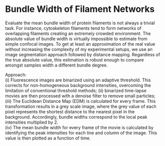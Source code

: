 # Bundle Width of Filament Networks

Evaluate the mean bundle width of protein filaments is not always a trivial task. For instance, cytoskeleton filaments tend to form networks of overlapping filaments creating an extremely crowded environment. The absolute value of bundle width is virtually impossible to estimate from simple confocal images. To get at least an approximation of the real value without increasing the complexity of my experimental setups, we use an image segmentation approach followed by distance mapping. Regardless of the true absolute value, this estimation is robust enough to compare amongst samples width a different bundle degree.

Approach: <br>
(i) Fluorescence images are binarized using an adaptive threshold. This corrects for non-homogeneous background intensities, overcoming the limitation of conventional threshold methods; 
(ii) binarized time-lapse movies are then processed with a denoise filter to remove small particles; 
(iii) The Euclidean Distance Map (EDM) is calculated for every frame. This transformation results in a grey scale image, where the grey value of each pixel represents the shortest distance to the nearest pixel in the background. Accordingly, bundle widths correspond to the local peak intensities multiplied by 2.  
(iv) The mean bundle width for every frame of the movie is calculated by identifying the peak intensities for each line and column of the image. This value is then plotted as a function of time.
